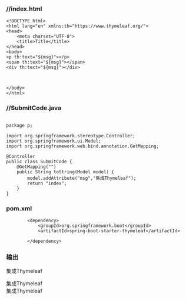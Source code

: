 ###   //index.html
```
<!DOCTYPE html>
<html lang="en" xmlns:th="https://www.thymeleaf.org/">
<head>
    <meta charset="UTF-8">
    <title>Title</title>
</head>
<body>
<p th:text="${msg}"></p>
<span th:text="${msg}"></span>
<div th:text="${msg}"></div>



</body>
</html>
```
###   //SubmitCode.java
```

package p;

import org.springframework.stereotype.Controller;
import org.springframework.ui.Model;
import org.springframework.web.bind.annotation.GetMapping;

@Controller
public class SubmitCode {
    @GetMapping("")
    public String toString(Model model) {
        model.addAttribute("msg","集成Thymeleaf");
        return "index";
    }
}
```

### pom.xml
```
        <dependency>
            <groupId>org.springframework.boot</groupId>
            <artifactId>spring-boot-starter-thymeleaf</artifactId>

        </dependency>
```
###   输出
集成Thymeleaf   
   
集成Thymeleaf   
集成Thymeleaf   
